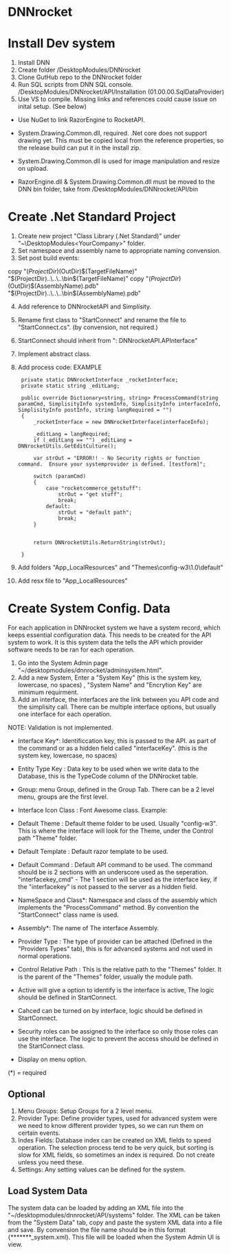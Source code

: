 # DNNrocket

# Install Dev system

1. Install DNN
2. Create folder /DesktopModules/DNNrocket
3. Clone GutHub repo to the DNNrocket folder
4. Run SQL scripts from DNN SQL console. /DesktopModules/DNNrocket/API/Installation (01.00.00.SqlDataProvider)
5. Use VS to compile.  Missing links and references could cause issue on inital setup.  (See below)

- Use NuGet to link RazorEngine to RocketAPI.  
- System.Drawing.Common.dll, required. .Net core does not support drawing yet.  This must be copied local from the reference properties, so the release build can put it in the install zip.
- System.Drawing.Common.dll is used for image manipulation and resize on upload.

- RazorEngine.dll & System.Drawing.Common.dll must be moved to the DNN bin folder, take from /DesktopModules/DNNrocket/API/bin

# Create .Net Standard Project

1. Create new project  "Class Library (.Net Standard)" under "~\DesktopModules\<YourCompany>" folder.
2. Set namespace and assembly name to appropriate naming convension.
3. Set post build events:

copy "$(ProjectDir)$(OutDir)$(TargetFileName)" "$(ProjectDir)..\\..\\..\bin\$(TargetFileName)"
copy "$(ProjectDir)$(OutDir)$(AssemblyName).pdb" "$(ProjectDir)..\\..\\..\bin\$(AssemblyName).pdb"

4. Add reference to DNNrocketAPI and Simplisity.
5. Rename first class to "StartConnect" and rename the file to "StartConnect.cs".  (by convension, not required.)
6. StartConnect should inherit from ": DNNrocketAPI.APInterface"
7. Implement abstract class.
8. Add process code: EXAMPLE

        private static DNNrocketInterface _rocketInterface;
        private static string _editLang;

        public override Dictionary<string, string> ProcessCommand(string paramCmd, SimplisityInfo systemInfo, SimplisityInfo interfaceInfo, SimplisityInfo postInfo, string langRequired = "")
        {
            _rocketInterface = new DNNrocketInterface(interfaceInfo);

            _editLang = langRequired;
            if (_editLang == "") _editLang = DNNrocketUtils.GetEditCulture();

            var strOut = "ERROR!! - No Security rights or function command.  Ensure your systemprovider is defined. [testform]";

            switch (paramCmd)
            {
                case "rocketcommerce_getstuff":
                    strOut = "get stuff";
                    break;
                default:
                    strOut = "default path";
                    break;
            }


            return DNNrocketUtils.ReturnString(strOut);

        }



9. Add folders "App_LocalResources" and "Themes\config-w3\1.0\default"
10. Add resx file to "App_LocalResources"


# Create System Config. Data

For each application in DNNrocket system we have a system record, which keeps essential configuration data.  This needs to be created for the API system to work. It is this system data the tells the API which provider software needs to be ran for each operation.

1. Go into the System Admin page "~/desktopmodules/dnnrocket/adminsystem.html".
2. Add a new System, Enter a "System Key" (this is the system key, lowercase, no spaces) , "System Name" and "Encrytion Key" are minimum requirment.
3. Add an interface, the interfaces are the link between you API code and the simplisity call.  There can be multiple interface options, but usually one interface for each operation.

NOTE: Validation is not implemented.

- Interface Key*: Identificcation key, this is passed to the API. as part of the command or as a hidden field called "interfaceKey". (this is the system key, lowercase, no spaces)
- Entity Type Key : Data key to be used when we write data to the Database, this is the TypeCode column of the DNNrocket table.
- Group: menu Group, defined in the Group Tab.  There can be a 2 level menu, groups are the first level.
- Interface Icon Class : Font Awesome class. Example: <i class="fab fa-readme"></i> 
- Default Theme : Default theme folder to be used. Usually "config-w3".  This is where the interface will look for the Theme, under the Control path "Theme" folder.
- Default Template : Default razor template to be used.
- Default Command : Default API command to be used.  The command should be is 2 sections with an underscore used as the seperation. "interfacekey_cmd" - The 1 section will be used as the interface key, if the "interfacekey" is not passed to the server as a hidden field.
- NameSpace and Class*:  Namespace and class of the assembly which implements the "ProcessCommand" method.  By convention the "StartConnect" class name is used.
- Assembly*: The name of The interface Assembly.
- Provider Type : The type of provider can be attached (Defined in the "Providers Types" tab), this is for advanced systems and not used in normal operations.
- Control Relative Path : This is the relative path to the "Themes" folder.  It is the parent of the "Themes" folder, usually the module path.

- Active will give a option to identify is the interface is active, The logic should be defined in StartConnect.
- Cahced can be turned on by interface, logic should be defined in StartConnect.
- Security roles can be assigned to the interface so only those roles can use the interface.  The logic to prevent the access should be defined in the StartConnect class.
- Display on menu option.

(*) = required

Optional
--------

1. Menu Groups: Setup Groups for a 2 level menu.
2. Provider Type: Define provider types, used for advanced system were we need to know different provider types, so we can run them on certain events.
3. Indes Fields:  Database index can be created on XML fields to speed operation. The selection process tend to be very quick, but sorting is slow for XML fields, so sometimes an index is required.  Do not create unless you need these.
4. Settings: Any setting values can be defined for the system.

Load System Data
----------------

The system data can be loaded by adding an XML file into the "~/desktopmodules/dnnrocket/API/systems" folder.  The XML can be taken from the "System Data" tab,  copy and paste the system XML data into a file and save.  By convension the file name should be in this format {*******_system.xml}.  This file will be loaded when the System Admin UI is view. 